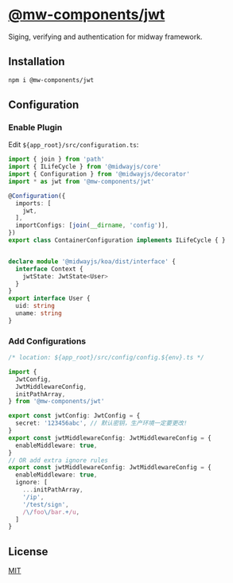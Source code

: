 # [@mw-components/jwt](https://www.npmjs.com/package/@mw-components/jwt) 
Siging, verifying and authentication for midway framework.


## Installation
```sh
npm i @mw-components/jwt
```


## Configuration

### Enable Plugin

Edit `${app_root}/src/configuration.ts`:

```ts
import { join } from 'path'
import { ILifeCycle } from '@midwayjs/core'
import { Configuration } from '@midwayjs/decorator'
import * as jwt from '@mw-components/jwt'

@Configuration({
  imports: [
    jwt,
  ],
  importConfigs: [join(__dirname, 'config')],
})
export class ContainerConfiguration implements ILifeCycle { }


declare module '@midwayjs/koa/dist/interface' {
  interface Context {
    jwtState: JwtState<User>
  }
}
export interface User {
  uid: string
  uname: string
}
```

### Add Configurations

```ts
/* location: ${app_root}/src/config/config.${env}.ts */

import {
  JwtConfig,
  JwtMiddlewareConfig,
  initPathArray,
} from '@mw-components/jwt'

export const jwtConfig: JwtConfig = {
  secret: '123456abc', // 默认密钥，生产环境一定要更改!
}
export const jwtMiddlewareConfig: JwtMiddlewareConfig = {
  enableMiddleware: true,
}
// OR add extra ignore rules
export const jwtMiddlewareConfig: JwtMiddlewareConfig = {
  enableMiddleware: true,
  ignore: [
    ...initPathArray,
    '/ip',
    '/test/sign',
    /\/foo\/bar.+/u,
  ]
}
```


## License
[MIT](LICENSE)

